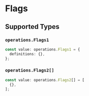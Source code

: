 # Flags


## Supported Types

### `operations.Flags1`

```typescript
const value: operations.Flags1 = {
  definitions: {},
};
```

### `operations.Flags2[]`

```typescript
const value: operations.Flags2[] = [
  {},
];
```

